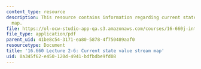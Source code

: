 ```yaml
---
content_type: resource
description: This resource contains information regarding current state value stream
  map.
file: https://ol-ocw-studio-app-qa.s3.amazonaws.com/courses/16-660j-introduction-to-lean-six-sigma-methods-january-iap-2012/0a345f62e450120d4941bdfbdbe9fd08_MIT16_660JIAP12_2-6VSM.pdf
file_type: application/pdf
parent_uid: 41be8c54-3171-ea80-5878-4f750489aaf0
resourcetype: Document
title: '16.660 Lecture 2-6: Current state value stream map'
uid: 0a345f62-e450-120d-4941-bdfbdbe9fd08
---
```

